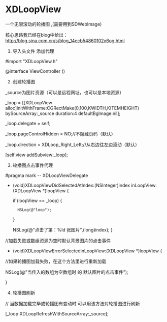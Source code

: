 # XDLoopView
一个无限滚动的轮播图  ,(需要用到SDWebImage)

核心思路我已经在blog中给出：
http://blog.sina.com.cn/s/blog_14ecb54860102x6og.html

1. 导入头文件 添加代理

#import "XDLoopView.h"

@interface ViewController ()<XDLoopDelegate>

2. 创建轮播图

_source为图片资源（可以是远程网址，也可以是本地资源）

_loop = [[XDLoopView alloc]initWithFrame:CGRectMake(0,100,KWIDTH,KITEMHEIGHT)
                                bySourceArray:_source
                                     duration:4
                               defaultBgImage:nil];

_loop.delegate = self;

_loop.pageControlHidden = NO;//不隐藏页码（默认）

_loop.direction = XDLoop_Right_Left;//从右边往左边滚动（默认）

[self.view addSubview:_loop];


3. 轮播图点击事件代理

#pragma mark -- XDLoopViewDelegate

- (void)XDLoopViewDidSelectedAtIndex:(NSInteger)index inLoopView:(XDLoopView *)loopView {

    if (loopView == _loop) {

        NSLog(@"loop");

    }

    NSLog(@"点击了第：%ld 张图片",(long)index);
}


//加载失败或数组资源为空时默认背景图片的点击事件

- (void)XDLoopViewErrorSelectedinLoopView:(XDLoopView *)loopView {

//如果轮播图加载失败，在这个方法里进行重新加载

NSLog(@"当传入的数组为空数组时 的 默认图片的点击事件");

}


4. 轮播图刷新

// 当数据加载完毕或轮播图有变动时 可以用该方法对轮播图进行刷新

[_loop XDLoopRefreshWithSourceArray:_source];



